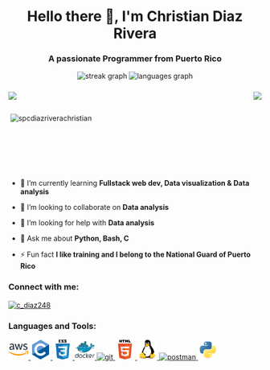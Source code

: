 <h1 align="center">Hello there 👋, I'm Christian Diaz Rivera</h1>
<h3 align="center">A passionate Programmer from Puerto Rico</h3>

<div align="center">
  <img src="https://streak-stats.demolab.com?user=SPCDIAZRIVERACHRISTIAN&locale=en&mode=daily&theme=codeSTACKr&hide_border=false&border_radius=5" height="150" alt="streak graph"  />
  <img src="https://github-readme-stats.vercel.app/api/top-langs?username=SPCDIAZRIVERACHRISTIAN&locale=en&hide_title=false&layout=compact&card_width=320&langs_count=5&theme=codeSTACKr&hide_border=false" height="150" alt="languages graph"  />
</div>

###

<div align="center">
<img align="right" height="150" src="https://media.giphy.com/media/MaIHhAPGYYJZP4wBxh/giphy.gif"  />
</div>

###

<div align="left">
  <img height="150" src="https://media.giphy.com/media/L7AIyTuXaszW3shL0F/giphy.gif?cid=ecf05e473y7r5nldcueuqevmj9kz283f0i9u5fopir3l1uvd&ep=v1_gifs_search&rid=giphy.gif&ct=g"  />
</div>

###


<p>&nbsp;<img align="center" src="https://github-readme-stats.vercel.app/api?username=spcdiazriverachristian&show_icons=true&locale=en" alt="spcdiazriverachristian" /></p>



<br clear="both">

###

- 🌱 I’m currently learning **Fullstack web dev, Data visualization & Data analysis**

- 👯 I’m looking to collaborate on **Data analysis**

- 🤝 I’m looking for help with **Data analysis**

- 💬 Ask me about **Python, Bash, C**

- ⚡ Fun fact **I like training and I belong to the National Guard of Puerto Rico**

<h3 align="left">Connect with me:</h3>
<p align="left">
<a href="https://instagram.com/c_diaz248" target="blank"><img align="center" src="https://raw.githubusercontent.com/rahuldkjain/github-profile-readme-generator/master/src/images/icons/Social/instagram.svg" alt="c_diaz248" height="30" width="40" /></a>
</p>

<h3 align="left">Languages and Tools:</h3>
<p align="left"> <a href="https://aws.amazon.com" target="_blank" rel="noreferrer"> <img src="https://raw.githubusercontent.com/devicons/devicon/master/icons/amazonwebservices/amazonwebservices-original-wordmark.svg" alt="aws" width="40" height="40"/> </a> <a href="https://www.cprogramming.com/" target="_blank" rel="noreferrer"> <img src="https://raw.githubusercontent.com/devicons/devicon/master/icons/c/c-original.svg" alt="c" width="40" height="40"/> </a> <a href="https://www.w3schools.com/css/" target="_blank" rel="noreferrer"> <img src="https://raw.githubusercontent.com/devicons/devicon/master/icons/css3/css3-original-wordmark.svg" alt="css3" width="40" height="40"/> </a> <a href="https://www.docker.com/" target="_blank" rel="noreferrer"> <img src="https://raw.githubusercontent.com/devicons/devicon/master/icons/docker/docker-original-wordmark.svg" alt="docker" width="40" height="40"/> </a> <a href="https://git-scm.com/" target="_blank" rel="noreferrer"> <img src="https://www.vectorlogo.zone/logos/git-scm/git-scm-icon.svg" alt="git" width="40" height="40"/> </a> <a href="https://www.w3.org/html/" target="_blank" rel="noreferrer"> <img src="https://raw.githubusercontent.com/devicons/devicon/master/icons/html5/html5-original-wordmark.svg" alt="html5" width="40" height="40"/> </a> <a href="https://www.linux.org/" target="_blank" rel="noreferrer"> <img src="https://raw.githubusercontent.com/devicons/devicon/master/icons/linux/linux-original.svg" alt="linux" width="40" height="40"/> </a> <a href="https://postman.com" target="_blank" rel="noreferrer"> <img src="https://www.vectorlogo.zone/logos/getpostman/getpostman-icon.svg" alt="postman" width="40" height="40"/> </a> <a href="https://www.python.org" target="_blank" rel="noreferrer"> <img src="https://raw.githubusercontent.com/devicons/devicon/master/icons/python/python-original.svg" alt="python" width="40" height="40"/> </a> </p>




